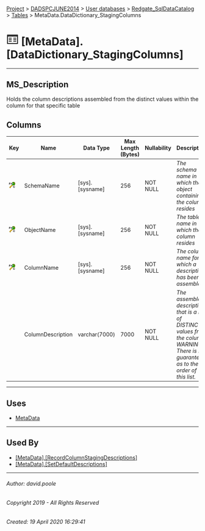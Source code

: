 #### 

[Project](../../../../index.md) > [DADSPCJUNE2014](../../../index.md) > [User databases](../../index.md) > [Redgate_SqlDataCatalog](../index.md) > [Tables](Tables.md) > MetaData.DataDictionary_StagingColumns

# ![Tables](../../../../Images/Table32.png) [MetaData].[DataDictionary_StagingColumns]

---

## <a name="#description"></a>MS_Description

Holds the column descriptions assembled from the distinct values within the column for that specific table

## <a name="#columns"></a>Columns

| Key | Name | Data Type | Max Length (Bytes) | Nullability | Description |
|---|---|---|---|---|---|
| [![Cluster Primary Key PK_DataDictionary_StagingColumns: SchemaName\ObjectName\ColumnName](../../../../Images/pkcluster.png)](#indexes) | SchemaName | [sys].[sysname] | 256 | NOT NULL | _The schema name in which the object containing the column resides_ |
| [![Cluster Primary Key PK_DataDictionary_StagingColumns: SchemaName\ObjectName\ColumnName](../../../../Images/pkcluster.png)](#indexes) | ObjectName | [sys].[sysname] | 256 | NOT NULL | _The table name in which the column resides_ |
| [![Cluster Primary Key PK_DataDictionary_StagingColumns: SchemaName\ObjectName\ColumnName](../../../../Images/pkcluster.png)](#indexes) | ColumnName | [sys].[sysname] | 256 | NOT NULL | _The column name for which a description has been assembled_ |
|  | ColumnDescription | varchar(7000) | 7000 | NOT NULL | _The assembled description that is a list of DISTINCT values from the column.<br />WARNING: There is no guarantee as to the order of this list._ |


---

## <a name="#uses"></a>Uses

* [MetaData](../Security/Schemas/MetaData.md)


---

## <a name="#usedby"></a>Used By

* [[MetaData].[RecordColumnStagingDescriptions]](../Programmability/Stored_Procedures/RecordColumnStagingDescriptions.md)
* [[MetaData].[SetDefaultDescriptions]](../Programmability/Stored_Procedures/SetDefaultDescriptions.md)


---

###### Author:  david.poole

###### Copyright 2019 - All Rights Reserved

###### Created: 19 April 2020 16:29:41

